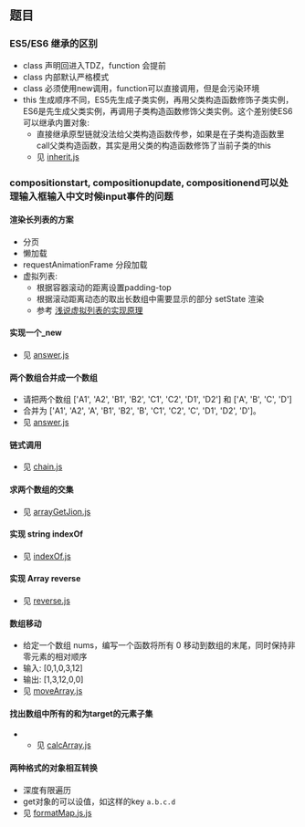 ## 题目

### ES5/ES6 继承的区别
- class 声明回进入TDZ，function 会提前
- class 内部默认严格模式
- class 必须使用new调用，function可以直接调用，但是会污染环境
- this 生成顺序不同，ES5先生成子类实例，再用父类构造函数修饰子类实例，ES6是先生成父类实例，再调用子类构造函数修饰父类实例。这个差别使ES6可以继承内置对象:
  - 直接继承原型链就没法给父类构造函数传参，如果是在子类构造函数里call父类构造函数，其实是用父类的构造函数修饰了当前子类的this
  - 见 [inherit.js](../js/inherit.js)

### compositionstart, compositionupdate, compositionend可以处理输入框输入中文时候input事件的问题

#### 渲染长列表的方案
- 分页
- 懒加载
- requestAnimationFrame 分段加载
- 虚拟列表:
  - 根据容器滚动的距离设置padding-top
  - 根据滚动距离动态的取出长数组中需要显示的部分 setState 渲染
  - 参考 [浅说虚拟列表的实现原理](https://github.com/dwqs/blog/issues/70)

#### 实现一个_new
- 见 [answer.js](../js/answer.js)

#### 两个数组合并成一个数组
- 请把两个数组 ['A1', 'A2', 'B1', 'B2', 'C1', 'C2', 'D1', 'D2'] 和 ['A', 'B', 'C', 'D']
- 合并为 ['A1', 'A2', 'A', 'B1', 'B2', 'B', 'C1', 'C2', 'C', 'D1', 'D2', 'D']。
- 见 [answer.js](../js/answer.js)

#### 链式调用
- 见 [chain.js](../js/chain.js)

#### 求两个数组的交集
- 见 [arrayGetJion.js](../js/arrayGetJion.js)

#### 实现 string indexOf
- 见 [indexOf.js](../js/indexOf.js)

#### 实现 Array reverse
- 见 [reverse.js](../js/reverse.js)

#### 数组移动
- 给定一个数组 nums，编写一个函数将所有 0 移动到数组的末尾，同时保持非零元素的相对顺序
- 输入: [0,1,0,3,12]
- 输出: [1,3,12,0,0]
- 见 [moveArray.js](../js/moveArray.js)

#### 找出数组中所有的和为target的元素子集
- - 见 [calcArray.js](../js/calcArray.js)

#### 两种格式的对象相互转换
- 深度有限遍历
- get对象的可以设值，如这样的key `a.b.c.d`
- 见 [formatMap.js.js](../js/formatMap.js.js)